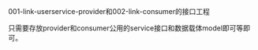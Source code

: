 001-link-userservice-provider和002-link-consumer的接口工程

只需要存放provider和consumer公用的service接口和数据载体model即可等即可。